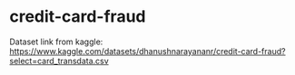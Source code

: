 # credit-card-fraud

Dataset link from kaggle:
https://www.kaggle.com/datasets/dhanushnarayananr/credit-card-fraud?select=card_transdata.csv
